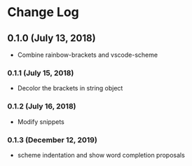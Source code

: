 # Change Log

## 0.1.0 (July 13, 2018)

- Combine rainbow-brackets and vscode-scheme

### 0.1.1 (July 15, 2018)

- Decolor the brackets in string object

### 0.1.2 (July 16, 2018)

- Modify snippets

### 0.1.3 (December 12, 2019)

- scheme indentation and show word completion proposals